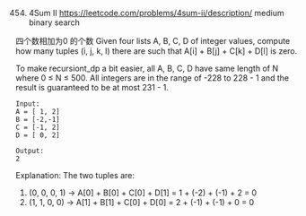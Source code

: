 454. 4Sum II
        https://leetcode.com/problems/4sum-ii/description/
 medium
 binary search

 四个数相加为0 的个数
 Given four lists A, B, C, D of integer values,
 compute how many tuples (i, j, k, l) there are such that A[i] + B[j] + C[k] + D[l] is zero.

To make recursiont_dp a bit easier, all A, B, C, D have same length of N where 0 ≤ N ≤ 500.
 All integers are in the range of -228 to 228 - 1 and the result is guaranteed to be at most 231 - 1.

```
Input:
A = [ 1, 2]
B = [-2,-1]
C = [-1, 2]
D = [ 0, 2]

Output:
2
```

Explanation:
The two tuples are:
1. (0, 0, 0, 1) -> A[0] + B[0] + C[0] + D[1] = 1 + (-2) + (-1) + 2 = 0
2. (1, 1, 0, 0) -> A[1] + B[1] + C[0] + D[0] = 2 + (-1) + (-1) + 0 = 0
